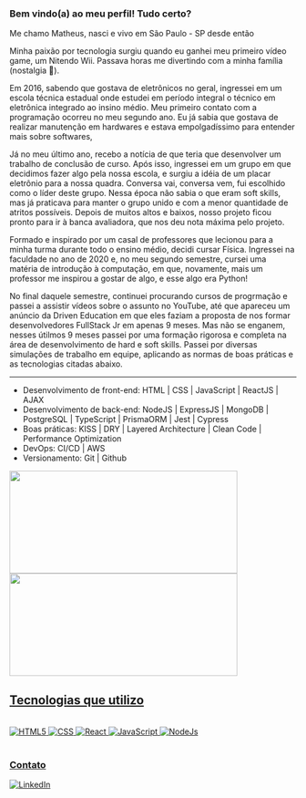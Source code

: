 ### Bem vindo(a) ao meu perfil! Tudo certo? 

Me chamo Matheus, nasci e vivo em São Paulo - SP desde então

Minha paixão por tecnologia surgiu quando eu ganhei meu primeiro vídeo game, um Nitendo Wii. Passava horas me divertindo com a minha família (nostalgia 🤣).

Em 2016, sabendo que gostava de eletrônicos no geral, ingressei em um escola técnica estadual onde estudei em período integral o técnico em eletrônica integrado ao insino médio. Meu primeiro contato com a programação ocorreu no meu segundo ano. Eu já sabia que gostava de realizar manutenção em hardwares e estava empolgadíssimo para entender mais sobre softwares,

Já no meu último ano, recebo a notícia de que teria que desenvolver um trabalho de conclusão de curso. Após isso, ingressei em um grupo em que decidimos fazer algo pela nossa escola, e surgiu a idéia de um placar eletrônio para a nossa quadra. Conversa vai, conversa vem, fui escolhido como o líder deste grupo. Nessa época não sabia o que eram soft skills, mas já praticava para manter o grupo unido e com a menor quantidade de atritos possíveis. Depois de muitos altos e baixos, nosso projeto ficou pronto para ir à banca avaliadora, que nos deu nota máxima pelo projeto.

Formado e inspirado por um casal de professores que lecionou para a minha turma durante todo o ensino médio, decidi cursar Física. Ingressei na faculdade no ano de 2020 e, no meu segundo semestre, cursei uma matéria de introdução à computação, em que, novamente, mais um professor me inspirou a gostar de algo, e esse algo era Python!

No final daquele semestre, continuei procurando cursos de progrmação e passei a assistir vídeos sobre o assunto no YouTube, até que apareceu um anúncio da Driven Education em que eles faziam a proposta de nos formar desenvolvedores FullStack Jr em apenas 9 meses. Mas não se enganem, nesses útilmos 9 meses passei por uma formação rigorosa e completa na área de desenvolvimento de hard e soft skills. Passei por diversas simulações de trabalho em equipe, aplicando as normas de boas práticas e as tecnologias citadas abaixo.

------
- Desenvolvimento de front-end: HTML | CSS | JavaScript | ReactJS | AJAX
- Desenvolvimento de back-end: NodeJS | ExpressJS | MongoDB | PostgreSQL | TypeScript | PrismaORM | Jest | Cypress
- Boas práticas: KISS | DRY | Layered Architecture | Clean Code | Performance Optimization
- DevOps: CI/CD | AWS
- Versionamento: Git | Github

<div>
<a href="https://github.com/Matheus-daSilva">
  <img height="180em" src="https://github-readme-stats.vercel.app/api?username=Matheus-daSilva&show_icons=true&theme=radical&include_all_commits=true&count_private=true" height="160px", width="400px" />
  <img height="180em" src="https://github-readme-stats.vercel.app/api/top-langs/?username=Matheus-daSilva&layout=compact&langs_count=7&theme=radical" height="160px", width="400px" />
</div>

## Tecnologias que utilizo

<div style="display: inline_block"><br/>
<img aling="center" alt="HTML5" src="https://img.shields.io/badge/HTML5-E34F26?style=for-the-badge&logo=html5&logoColor=white" />
<img aling="center" alt="CSS" src="https://img.shields.io/badge/CSS3-1572B6?style=for-the-badge&logo=css3&logoColor=white" />
<img aling="center" alt="React" src="https://img.shields.io/badge/React-20232A?style=for-the-badge&logo=react&logoColor=61DAFB" />
<img aling="center" alt="JavaScript" src="https://img.shields.io/badge/JavaScript-323330?style=for-the-badge&logo=javascript&logoColor=F7DF1E" />
<img aling="center" alt="NodeJs" src="https://img.shields.io/badge/Node.js-43853D?style=for-the-badge&logo=node.js&logoColor=white" />
</div><br/>

### Contato
[![LinkedIn](https://img.shields.io/badge/LinkedIn-0077B5?style=for-the-badge&logo=linkedin&logoColor=white)](https://www.linkedin.com/in/matheus2001/)



